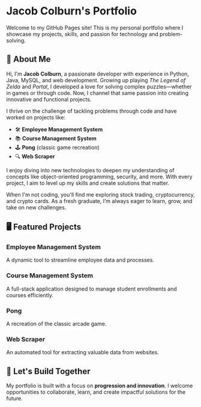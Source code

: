 # Jacob Colburn's Portfolio

Welcome to my GitHub Pages site! This is my personal portfolio where I showcase my projects, skills, and passion for technology and problem-solving.

## 🚀 About Me

Hi, I'm **Jacob Colburn**, a passionate developer with experience in Python, Java, MySQL, and web development. Growing up playing *The Legend of Zelda* and *Portal*, I developed a love for solving complex puzzles—whether in games or through code. Now, I channel that same passion into creating innovative and functional projects.

I thrive on the challenge of tackling problems through code and have worked on projects like:

- 🛠 **Employee Management System**  
- 📚 **Course Management System**  
- 🕹 **Pong** (classic game recreation)  
- 🔍 **Web Scraper**

I enjoy diving into new technologies to deepen my understanding of concepts like object-oriented programming, security, and more. With every project, I aim to level up my skills and create solutions that matter.

When I'm not coding, you'll find me exploring stock trading, cryptocurrency, and crypto cards. As a fresh graduate, I’m always eager to learn, grow, and take on new challenges.

## 🖥 Featured Projects

### Employee Management System
A dynamic tool to streamline employee data and processes.

### Course Management System
A full-stack application designed to manage student enrollments and courses efficiently.

### Pong
A recreation of the classic arcade game.

### Web Scraper
An automated tool for extracting valuable data from websites.

## 🌟 Let's Build Together

My portfolio is built with a focus on **progression and innovation**. I welcome opportunities to collaborate, learn, and create impactful solutions for the future.
